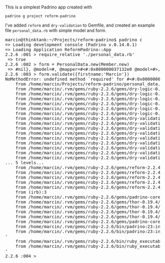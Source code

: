 
This is a simplest Padrino app created with

`padrino g project reform-padrino`

I've added `reform` and `dry-validation` to Gemfile, and created an example file `personal_data.rb` with simple model and form.

<pre>
marcin@thinktank:~/Projects/reform-padrino$ padrino c
=> Loading development console (Padrino v.0.14.0.1)
=> Loading Application ReformPadrino::App
2.2.6 :001 > require_relative './personal_data.rb'
 => true 
2.2.6 :002 > form = PersonalData.new(Member.new)
 => #<PersonalData:0x000000037135d8 @fields={"firstname"=>nil}, @model=#<Member:0x00000003713600>, @mapper=#<#<Class:0x00000003713470>:0x000000037132e0 @model=#<Member:0x00000003713600>>, @_changes={}, @errors=#<Reform::Contract::Errors:0x00000003713010 @errors={}>> 
2.2.6 :003 > form.validate({firstname:'Marcin'})
NoMethodError: undefined method `required' for #<#<Class:0x000000037a4588>:0x000000036b7e18>
	from /home/marcin/Projects/reform-padrino/personal_data.rb:13:in `block in <class:PersonalData>'
	from /home/marcin/.rvm/gems/ruby-2.2.6/gems/dry-logic-0.4.1/lib/dry/logic/rule.rb:69:in `instance_exec'
	from /home/marcin/.rvm/gems/ruby-2.2.6/gems/dry-logic-0.4.1/lib/dry/logic/rule.rb:69:in `block in bind'
	from /home/marcin/.rvm/gems/ruby-2.2.6/gems/dry-logic-0.4.1/lib/dry/logic/rule.rb:51:in `call'
	from /home/marcin/.rvm/gems/ruby-2.2.6/gems/dry-logic-0.4.1/lib/dry/logic/rule.rb:51:in `[]'
	from /home/marcin/.rvm/gems/ruby-2.2.6/gems/dry-logic-0.4.1/lib/dry/logic/rule.rb:47:in `call'
	from /home/marcin/.rvm/gems/ruby-2.2.6/gems/dry-logic-0.4.1/lib/dry/logic/operations/check.rb:33:in `call'
	from /home/marcin/.rvm/gems/ruby-2.2.6/gems/dry-validation-0.11.0/lib/dry/validation/executor.rb:48:in `block (2 levels) in call'
	from /home/marcin/.rvm/gems/ruby-2.2.6/gems/dry-validation-0.11.0/lib/dry/validation/executor.rb:47:in `each'
	from /home/marcin/.rvm/gems/ruby-2.2.6/gems/dry-validation-0.11.0/lib/dry/validation/executor.rb:47:in `block in call'
	from /home/marcin/.rvm/gems/ruby-2.2.6/gems/dry-validation-0.11.0/lib/dry/validation/executor.rb:46:in `each'
	from /home/marcin/.rvm/gems/ruby-2.2.6/gems/dry-validation-0.11.0/lib/dry/validation/executor.rb:46:in `each_with_object'
	from /home/marcin/.rvm/gems/ruby-2.2.6/gems/dry-validation-0.11.0/lib/dry/validation/executor.rb:46:in `call'
	from /home/marcin/.rvm/gems/ruby-2.2.6/gems/dry-validation-0.11.0/lib/dry/validation/executor.rb:85:in `block in call'
	from /home/marcin/.rvm/gems/ruby-2.2.6/gems/dry-validation-0.11.0/lib/dry/validation/executor.rb:83:in `each'
	from /home/marcin/.rvm/gems/ruby-2.2.6/gems/dry-validation-0.11.0/lib/dry/validation/executor.rb:83:in `reduce'
... 5 levels...
	from /home/marcin/.rvm/gems/ruby-2.2.6/gems/reform-2.2.4/lib/reform/validation/groups.rb:51:in `call'
	from /home/marcin/.rvm/gems/ruby-2.2.6/gems/reform-2.2.4/lib/reform/validation.rb:36:in `valid?'
	from /home/marcin/.rvm/gems/ruby-2.2.6/gems/reform-2.2.4/lib/reform/contract/validate.rb:18:in `validate!'
	from /home/marcin/.rvm/gems/ruby-2.2.6/gems/reform-2.2.4/lib/reform/contract/validate.rb:10:in `validate'
	from /home/marcin/.rvm/gems/ruby-2.2.6/gems/reform-2.2.4/lib/reform/form/validate.rb:23:in `validate'
	from (irb):3
	from /home/marcin/.rvm/gems/ruby-2.2.6/gems/padrino-core-0.14.0.1/lib/padrino-core/cli/base.rb:43:in `console'
	from /home/marcin/.rvm/gems/ruby-2.2.6/gems/thor-0.19.4/lib/thor/command.rb:27:in `run'
	from /home/marcin/.rvm/gems/ruby-2.2.6/gems/thor-0.19.4/lib/thor/invocation.rb:126:in `invoke_command'
	from /home/marcin/.rvm/gems/ruby-2.2.6/gems/thor-0.19.4/lib/thor.rb:369:in `dispatch'
	from /home/marcin/.rvm/gems/ruby-2.2.6/gems/thor-0.19.4/lib/thor/base.rb:444:in `start'
	from /home/marcin/.rvm/gems/ruby-2.2.6/gems/padrino-core-0.14.0.1/bin/padrino:9:in `<top (required)>'
	from /home/marcin/.rvm/gems/ruby-2.2.6/bin/padrino:23:in `load'
	from /home/marcin/.rvm/gems/ruby-2.2.6/bin/padrino:23:in `<main>'
	from /home/marcin/.rvm/gems/ruby-2.2.6/bin/ruby_executable_hooks:15:in `eval'
	from /home/marcin/.rvm/gems/ruby-2.2.6/bin/ruby_executable_hooks:15:in `<main>'
2.2.6 :004 > 

</pre>
